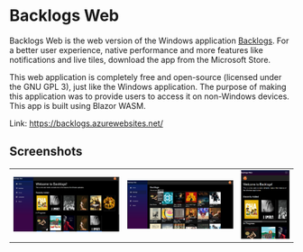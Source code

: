 # Backlogs Web

Backlogs Web is the web version of the Windows application <a href="https://github.com/surya-sk/backlogs">Backlogs</a>. For a better user experience, native performance and more features like notifications and live tiles, download the app from the Microsoft Store.


This web application is completely free and open-source (licensed under the GNU GPL 3), just like the Windows application. The purpose of making this application was to provide users to access it on non-Windows devices. This app is built using Blazor WASM.

Link: https://backlogs.azurewebsites.net/

## Screenshots
<table><tr>
<td> <img src="Screenshots/1.png" alt="Drawing" style="width: 550px;"/> </td>
<td> <img src="Screenshots/2.png" alt="Drawing" style="width: 550px;"/> </td>
<td> <img src="Screenshots/3.png" alt="Drawing" style="width: 250px;"/> </td>
</tr></table>
